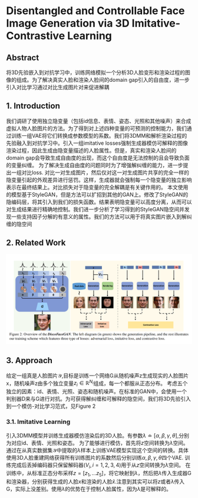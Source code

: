 # Disentangled and Controllable Face Image Generation via 3D Imitative-Contrastive Learning

## Abstract
将3D先验嵌入到对抗学习中，训练网络模拟一个分析3D人脸变形和渲染过程的图像的组成。为了解决真实人脸和渲染人脸间的domain gap引入的自由度，进一步引入对比学习通过对比生成图片对来促进解耦

## 1. Introduction
我们调研了使用独立隐变量（包括id信息、表情、姿态、光照和其他噪声）来合成虚拟人物人脸图片的方法。为了得到对上述四种变量的可预测的控制能力，我们通过训练一组VAE将它们转换成参数模型的系数。我们将3DMM和解析渲染过程的先验融入到对抗学习中。引入一组imitative losses强制生成器模仿可解释的图像渲染过程，因此生成由隐变量描述的人脸属性。但是，真实和渲染人脸间的domain gap会导致生成自由度的出现，而这个自由度是无法控制的且会导致负面的变量纠缠。
为了解决生成自由度的问题同时为了增强解纠缠的能力，进一步提出一组对比loss. 对比一对生成图片，然后仅对这一对生成图片共享的完全一样的隐变量引起的外观差异进行惩罚。这样，生成器就会强制每一个隐变量的独立影响表示在最终结果上。对比损失对于隐变量的完全解耦是有关键作用的。
本文使用的模型基于StyleGAN，但是方法可以扩招到其他的GAN上。修改了StyleGAN的隐编码层，将其引入到我们的损失函数。结果表明隐变量可以高度分离，从而可以对生成结果进行精确地控制。我们进一步分析了学习得到的StyleGAN隐空间并发现一些支持因子分解的有意义的属性。我们的方法可以用于将真实图片嵌入到解纠缠的隐空间

## 2. Related Work

![Figure 2](2.png "Figure 2")
## 3. Approach
给定一组真是人脸图片$\mathcal{Y}$,目标是训练一个网络G从随机噪声z生成现实的人脸图片x，随机噪声z由多个独立变量$z_i\in \mathbb{R}^{N_i}$组成，每一个都服从正态分布。
考虑五个独立的因素：id、表情、光照、姿态和随机噪声。在标准的GAN中，会使用一个判别器D来与G进行对抗。为可获得解纠缠和可解释的隐空间，我们将3D先验引入到一个模仿-对比学习范式，见Figure 2

### 3.1. Imitative Learning
引入3DMM模型并训练生成器模仿渲染后的3D人脸。有参数$\lambda \doteq [\alpha,\beta,\gamma,\theta]$,分别为对应id、表情、光照和姿态。
为了能够进行模仿，首先将$z$空间转换为$\lambda$空间。通过在从真实数据集$\mathcal{Y}$中提取的$\lambda$样本上训练VAE模型实现这个空间的转换。具体使用3D人脸重建网络获得所有训练图片的系数然后分别训练$\alpha,\beta,\gamma,\theta$四个VAE. 训练完成后丢掉编码器只保留解码器($V_i,i=1,2,3,4$)用于从$z$空间转换为$\lambda$空间。
在训练中，从标准正态分布采样$z=[z_1,...z_5]$，将它映射到$\lambda$，然后把$\lambda$传入生成器G和渲染器，分别获得生成的人脸$x$和渲染的人脸$\hat{x}$.注意到其实可以将$z$或者$\lambda$传入G，实际上没差别。使用$\lambda$的优势在于控制人脸属性，因为$\lambda$是可解释的。
